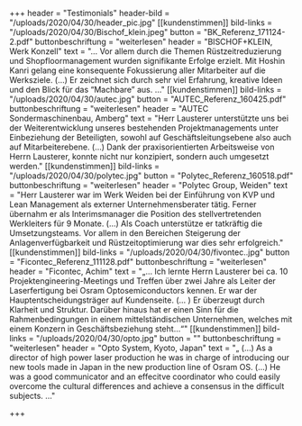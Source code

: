 +++
header = "Testimonials"
header-bild = "/uploads/2020/04/30/header_pic.jpg"
[[kundenstimmen]]
bild-links = "/uploads/2020/04/30/Bischof_klein.jpeg"
button = "BK_Referenz_171124-2.pdf"
buttonbeschriftung = "weiterlesen"
header = "BISCHOF+KLEIN, Werk Konzell"
text = "… Vor allem durch die Themen Rüstzeitreduzierung und Shopfloormanagement wurden signifikante Erfolge erzielt.  Mit Hoshin Kanri gelang eine konsequente Fokussierung aller Mitarbeiter auf die Werksziele.  (…) Er zeichnet sich durch sehr viel Erfahrung, kreative Ideen und den Blick für das “Machbare” aus. …"
[[kundenstimmen]]
bild-links = "/uploads/2020/04/30/autec.jpg"
button = "AUTEC_Referenz_160425.pdf"
buttonbeschriftung = "weiterlesen"
header = "AUTEC Sondermaschinenbau, Amberg"
text = "Herr Lausterer unterstützte uns bei der Weiterentwicklung unseres bestehenden Projektmanagements unter Einbeziehung der Beteiligten, sowohl auf Geschäftsleitungsebene also auch auf Mitarbeiterebene.  (…) Dank der praxisorientierten Arbeitsweise von Herrn Lausterer, konnte nicht nur konzipiert, sondern auch umgesetzt werden."
[[kundenstimmen]]
bild-links = "/uploads/2020/04/30/polytec.jpg"
button = "Polytec_Referenz_160518.pdf"
buttonbeschriftung = "weiterlesen"
header = "Polytec Group, Weiden"
text = "Herr Lausterer war im Werk Weiden bei der Einführung von KVP und Lean Management als externer Unternehmensberater tätig. Ferner übernahm er als Interimsmanager die Position des stellvertretenden Werkleiters für 9 Monate.  (…) Als Coach unterstütze er tatkräftig die Umsetzungsteams. Vor allem in den Bereichen Steigerung der Anlagenverfügbarkeit und Rüstzeitoptimierung war dies sehr erfolgreich."
[[kundenstimmen]]
bild-links = "/uploads/2020/04/30/fivontec..jpg"
button = "Ficontec_Referenz_111128.pdf"
buttonbeschriftung = "weiterlesen"
header = "Ficontec, Achim"
text = "„… Ich lernte Herrn Lausterer bei ca. 10 Projektengineering-Meetings und Treffen über zwei Jahre als Leiter der Laserfertigung bei Osram Optosemiconductors kennen. Er war der Hauptentscheidungsträger auf Kundenseite.  (… ) Er überzeugt durch Klarheit und Struktur. Darüber hinaus hat er einen Sinn für die Rahmenbedingungen in einem mittelständischen Unternehmen, welches mit einem Konzern in Geschäftsbeziehung steht…“"
[[kundenstimmen]]
bild-links = "/uploads/2020/04/30/opto.jpg"
button = ""
buttonbeschriftung = "weiterlesen"
header = "Opto System, Kyoto, Japan"
text = "„ (…) As a director of high power laser production he was in charge of introducing our new tools made in Japan in the new production line of Osram OS.  (…) He was a good communicator and an effecitve coordinator who could easily overcome the cultural differences and achieve a consensus in the difficult subjects. …"

+++
